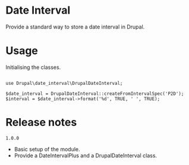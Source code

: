 # Date Interval #

Provide a standard way to store a date interval in Drupal.

# Usage #

Initialising the classes.
 
```

use Drupal\date_interval\DrupalDateInterval;

$date_interval = DrupalDateInterval::createFromIntervalSpec('P2D');
$interval = $date_interval->format('%d', TRUE, ' ', TRUE);

```

# Release notes #

`1.0.0`
+ Basic setup of the module.
+ Provide a DateIntervalPlus and a DrupalDateInterval class.
